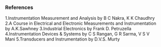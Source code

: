 ### References

1.Instrumentation Measurement and Analysis by B C Nakra, K K Chaudhry
2.A Course in Electrical and Electronic Measurements and Instrumentation by A.K.Sawhney
3.Industrial Electronics by Frank D. Petruzella
4.Instrumentation Devices & Systems by C S Rangan, G R Sarma, V S V Mani
5.Transducers and Instrumentation by D.V.S. Murty
